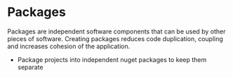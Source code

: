 # Packages
Packages are independent software components that can be used by other pieces of software. Creating packages reduces code duplication, coupling and increases cohesion of the application.

* Package projects into independent nuget packages to keep them separate